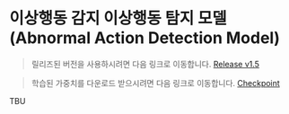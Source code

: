 # 이상행동 감지 이상행동 탐지 모델(Abnormal Action Detection Model)

> 릴리즈된 버전을 사용하시려면 다음 링크로 이동합니다. [Release v1.5](https://github.com/DGU-ITRC/PLASS_Abnormal/releases/tag/v1.5)

> 학습된 가중치를 다운로드 받으시려면 다음 링크로 이동합니다. [Checkpoint](https://github.com/DGU-ITRC/PLASS_Abnormal/releases/tag/checkpoint)

TBU
